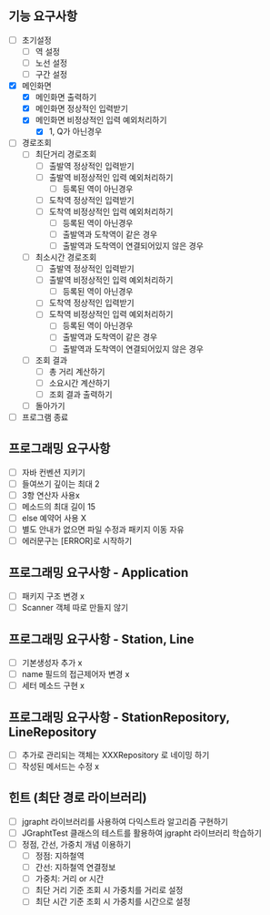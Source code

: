 ## 기능 요구사항

- [ ] 초기설정
    - [ ] 역 설정
    - [ ] 노선 설정
    - [ ] 구간 설정
- [x] 메인화면
    - [x] 메인화면 출력하기
    - [x] 메인화면 정상적인 입력받기
    - [x] 메인화면 비정상적인 입력 예외처리하기
        - [x] 1, Q가 아닌경우
- [ ] 경로조회
    - [ ] 최단거리 경로조회
        - [ ] 출발역 정상적인 입력받기
        - [ ] 출발역 비정상적인 입력 예외처리하기
            - [ ] 등록된 역이 아닌경우
        - [ ] 도착역 정상적인 입력받기
        - [ ] 도착역 비정상적인 입력 예외처리하기
            - [ ] 등록된 역이 아닌경우
            - [ ] 출발역과 도착역이 같은 경우
            - [ ] 출발역과 도착역이 연결되어있지 않은 경우
    - [ ] 최소시간 경로조회
        - [ ] 출발역 정상적인 입력받기
        - [ ] 출발역 비정상적인 입력 예외처리하기
            - [ ] 등록된 역이 아닌경우
        - [ ] 도착역 정상적인 입력받기
        - [ ] 도착역 비정상적인 입력 예외처리하기
            - [ ] 등록된 역이 아닌경우
            - [ ] 출발역과 도착역이 같은 경우
            - [ ] 출발역과 도착역이 연결되어있지 않은 경우
    - [ ] 조회 결과
        - [ ] 총 거리 계산하기
        - [ ] 소요시간 계산하기
        - [ ] 조회 결과 출력하기
    - [ ] 돌아가기
- [ ] 프로그램 종료

## 프로그래밍 요구사항

- [ ] 자바 컨벤션 지키기
- [ ] 들여쓰기 깊이는 최대 2
- [ ] 3항 연산자 사용x
- [ ] 메소드의 최대 길이 15
- [ ] else 예약어 사용 X
- [ ] 별도 안내가 없으면 파일 수정과 패키지 이동 자유
- [ ] 에러문구는 [ERROR]로 시작하기

## 프로그래밍 요구사항 - Application

- [ ] 패키지 구조 변경 x
- [ ] Scanner 객체 따로 만들지 않기

## 프로그래밍 요구사항 - Station, Line

- [ ] 기본생성자 추가 x
- [ ] name 필드의 접근제어자 변경 x
- [ ] 세터 메소드 구현 x

## 프로그래밍 요구사항 - StationRepository, LineRepository

- [ ] 추가로 관리되는 객체는 XXXRepository 로 네이밍 하기
- [ ] 작성된 메서드는 수정 x

## 힌트 (최단 경로 라이브러리)

- [ ] jgrapht 라이브러리를 사용하여 다익스트라 알고리즘 구현하기
- [ ] JGraphtTest 클래스의 테스트를 활용하여 jgrapht 라이브러리 학습하기
- [ ] 정점, 간선, 가중치 개념 이용하기
    - [ ] 정점: 지하철역
    - [ ] 간선: 지하철역 연결정보
    - [ ] 가중치: 거리 or 시간
    - [ ] 최단 거리 기준 조회 시 가중치를 거리로 설정
    - [ ] 최단 시간 기준 조회 시 가중치를 시간으로 설정